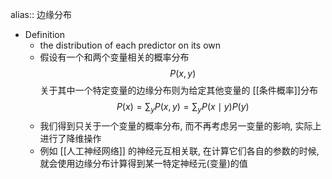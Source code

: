 alias:: 边缘分布

- Definition
	- the distribution of each predictor on its own
	- 假设有一个和两个变量相关的概率分布
	  $$P(x, y)$$
	  关于其中一个特定变量的边缘分布则为给定其他变量的 [[条件概率]]分布
	  $$
	  P(x)=\sum_{y} P(x, y)=\sum_{y} P(x \mid y) P(y)
	  $$
	- 我们得到只关于一个变量的概率分布, 而不再考虑另一变量的影响, 实际上进行了降维操作
	- 例如 [[人工神经网络]] 的神经元互相关联, 在计算它们各自的参数的时候, 就会使用边缘分布计算得到某一特定神经元(变量)的值
